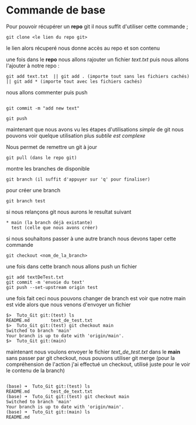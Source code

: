 # Commande de base

Pour pouvoir récupérer un **repo** git il nous suffit d'utiliser cette commande ;
```
git clone <le lien du repo git>

```

le lien alors récuperé nous donne accès au repo et son contenu

une fois dans le **repo** nous allons rajouter un fichier *text.txt* puis nous allons l'ajouter à notre repo :
```
git add text.txt  || git add . (importe tout sans les fichiers cachés) || git add * (importe tout avec les fichiers cachés)

```
nous allons commenter puis push
```

git commit -m "add new text"

git push

```

maintenant que nous avons vu les étapes d'utilisations *simple* de git nous pouvons voir quelque utilisation plus *subtile est complexe* 

Nous permet de remettre un git à jour 
```
git pull (dans le repo git)
```

montre les branches de disponible
```
git branch (il suffit d'appuyer sur 'q' pour finaliser)
```

pour créer une branch 
```
git branch test
```
si nous relançons git nous aurons le resultat suivant
```
* main (la branch déjà existante)
  test (celle que nous avons créer)
```

si nous souhaitons passer à une autre branch nous devons taper cette commande 
```
git checkout <nom_de_la_branch>
```
une fois dans cette branch nous allons push un fichier 

```
git add textDeTest.txt
git commit -m 'envoie du text'
git push --set-upstream origin test
```

une fois fait ceci nous pouvons changer de branch est voir que notre main est vide alors que nous venons d'envoyer un fichier
```
$>  Tuto_Git git:(test) ls
README.md        text_de_test.txt
$>  Tuto_Git git:(test) git checkout main
Switched to branch 'main'
Your branch is up to date with 'origin/main'.
$>  Tuto_Git git:(main) 

```

maintenant nous voulons envoyer le fichier *text_de_test.txt* dans le **main** sans passer par git checkout, nous pouvons utiliser git merge (pour la compréhension de l'action j'ai effectué un checkout, utilisé juste pour le voir le contenu de la branch)

```

(base) ➜  Tuto_Git git:(test) ls
README.md        test_de_text.txt
(base) ➜  Tuto_Git git:(test) git checkout main
Switched to branch 'main'
Your branch is up to date with 'origin/main'.
(base) ➜  Tuto_Git git:(main) ls
README.md


```
